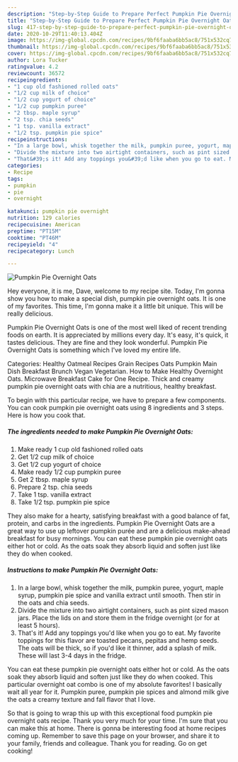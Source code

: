 ```yaml
---
description: "Step-by-Step Guide to Prepare Perfect Pumpkin Pie Overnight Oats"
title: "Step-by-Step Guide to Prepare Perfect Pumpkin Pie Overnight Oats"
slug: 417-step-by-step-guide-to-prepare-perfect-pumpkin-pie-overnight-oats
date: 2020-10-29T11:40:13.404Z
image: https://img-global.cpcdn.com/recipes/9bf6faaba6bb5ac8/751x532cq70/pumpkin-pie-overnight-oats-recipe-main-photo.jpg
thumbnail: https://img-global.cpcdn.com/recipes/9bf6faaba6bb5ac8/751x532cq70/pumpkin-pie-overnight-oats-recipe-main-photo.jpg
cover: https://img-global.cpcdn.com/recipes/9bf6faaba6bb5ac8/751x532cq70/pumpkin-pie-overnight-oats-recipe-main-photo.jpg
author: Lora Tucker
ratingvalue: 4.2
reviewcount: 36572
recipeingredient:
- "1 cup old fashioned rolled oats"
- "1/2 cup milk of choice"
- "1/2 cup yogurt of choice"
- "1/2 cup pumpkin puree"
- "2 tbsp. maple syrup"
- "2 tsp. chia seeds"
- "1 tsp. vanilla extract"
- "1/2 tsp. pumpkin pie spice"
recipeinstructions:
- "In a large bowl, whisk together the milk, pumpkin puree, yogurt, maple syrup, pumpkin pie spice and vanilla extract until smooth. Then stir in the oats and chia seeds."
- "Divide the mixture into two airtight containers, such as pint sized mason jars. Place the lids on and store them in the fridge overnight (or for at least 5 hours)."
- "That&#39;s it! Add any toppings you&#39;d like when you go to eat. My favorite toppings for this flavor are toasted pecans, pepitas and hemp seeds. The oats will be thick, so if you&#39;d like it thinner, add a splash of milk. These will last 3-4 days in the fridge."
categories:
- Recipe
tags:
- pumpkin
- pie
- overnight

katakunci: pumpkin pie overnight 
nutrition: 129 calories
recipecuisine: American
preptime: "PT15M"
cooktime: "PT46M"
recipeyield: "4"
recipecategory: Lunch

---
```



![Pumpkin Pie Overnight Oats](https://img-global.cpcdn.com/recipes/9bf6faaba6bb5ac8/751x532cq70/pumpkin-pie-overnight-oats-recipe-main-photo.jpg)

Hey everyone, it is me, Dave, welcome to my recipe site. Today, I'm gonna show you how to make a special dish, pumpkin pie overnight oats. It is one of my favorites. This time, I'm gonna make it a little bit unique. This will be really delicious.

Pumpkin Pie Overnight Oats is one of the most well liked of recent trending foods on earth. It is appreciated by millions every day. It's easy, it's quick, it tastes delicious. They are fine and they look wonderful. Pumpkin Pie Overnight Oats is something which I've loved my entire life.

Categories: Healthy Oatmeal Recipes Grain Recipes Oats Pumpkin Main Dish Breakfast Brunch Vegan Vegetarian. How to Make Healthy Overnight Oats. Microwave Breakfast Cake for One Recipe. Thick and creamy pumpkin pie overnight oats with chia are a nutritious, healthy breakfast.


To begin with this particular recipe, we have to prepare a few components. You can cook pumpkin pie overnight oats using 8 ingredients and 3 steps. Here is how you cook that.

<!--inarticleads1-->

##### The ingredients needed to make Pumpkin Pie Overnight Oats:

1. Make ready 1 cup old fashioned rolled oats
1. Get 1/2 cup milk of choice
1. Get 1/2 cup yogurt of choice
1. Make ready 1/2 cup pumpkin puree
1. Get 2 tbsp. maple syrup
1. Prepare 2 tsp. chia seeds
1. Take 1 tsp. vanilla extract
1. Take 1/2 tsp. pumpkin pie spice


They also make for a hearty, satisfying breakfast with a good balance of fat, protein, and carbs in the ingredients. Pumpkin Pie Overnight Oats are a great way to use up leftover pumpkin purée and are a delicious make-ahead breakfast for busy mornings. You can eat these pumpkin pie overnight oats either hot or cold. As the oats soak they absorb liquid and soften just like they do when cooked. 

<!--inarticleads2-->

##### Instructions to make Pumpkin Pie Overnight Oats:

1. In a large bowl, whisk together the milk, pumpkin puree, yogurt, maple syrup, pumpkin pie spice and vanilla extract until smooth. Then stir in the oats and chia seeds.
1. Divide the mixture into two airtight containers, such as pint sized mason jars. Place the lids on and store them in the fridge overnight (or for at least 5 hours).
1. That&#39;s it! Add any toppings you&#39;d like when you go to eat. My favorite toppings for this flavor are toasted pecans, pepitas and hemp seeds. The oats will be thick, so if you&#39;d like it thinner, add a splash of milk. These will last 3-4 days in the fridge.


You can eat these pumpkin pie overnight oats either hot or cold. As the oats soak they absorb liquid and soften just like they do when cooked. This particular overnight oat combo is one of my absolute favorites! I basically wait all year for it. Pumpkin puree, pumpkin pie spices and almond milk give the oats a creamy texture and fall flavor that I love. 

So that is going to wrap this up with this exceptional food pumpkin pie overnight oats recipe. Thank you very much for your time. I'm sure that you can make this at home. There is gonna be interesting food at home recipes coming up. Remember to save this page on your browser, and share it to your family, friends and colleague. Thank you for reading. Go on get cooking!
